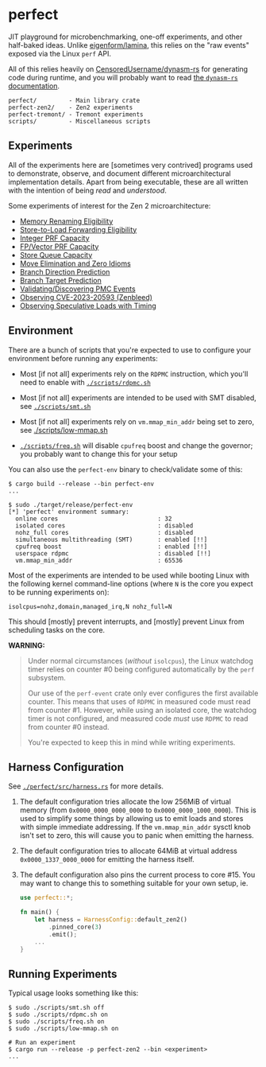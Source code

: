 # perfect

JIT playground for microbenchmarking, one-off experiments, and other half-baked
ideas. Unlike [eigenform/lamina](https://github.com/eigenform/lamina), this 
relies on the "raw events" exposed via the Linux `perf` API.

All of this relies heavily on [CensoredUsername/dynasm-rs](https://github.com/CensoredUsername/dynasm-rs)
for generating code during runtime, and you will probably want to read
[the `dynasm-rs` documentation](https://censoredusername.github.io/dynasm-rs/language/index.html).


```
perfect/         - Main library crate
perfect-zen2/    - Zen2 experiments
perfect-tremont/ - Tremont experiments
scripts/         - Miscellaneous scripts
```

## Experiments

All of the experiments here are [sometimes very contrived] programs used to 
demonstrate, observe, and document different microarchitectural implementation
details. Apart from being executable, these are all written with the intention 
of being *read* and *understood*. 

Some experiments of interest for the Zen 2 microarchitecture:

- [Memory Renaming Eligibility](./perfect-zen2/src/bin/memfile.rs)
- [Store-to-Load Forwarding Eligibility](./perfect-zen2/src/bin/stlf.rs)
- [Integer PRF Capacity](./perfect-zen2/src/bin/int.rs)
- [FP/Vector PRF Capacity](./perfect-zen2/src/bin/fp.rs)
- [Store Queue Capacity](./perfect-zen2/src/bin/stq.rs)
- [Move Elimination and Zero Idioms](./perfect-zen2/src/bin/rename.rs)
- [Branch Direction Prediction](./perfect-zen2/src/bin/bp.rs)
- [Branch Target Prediction](./perfect-zen2/src/bin/btb.rs)
- [Validating/Discovering PMC Events](./perfect-zen2/src/bin/pmc.rs)
- [Observing CVE-2023-20593 (Zenbleed)](./perfect-zen2/src/bin/zenbleed.rs)
- [Observing Speculative Loads with Timing](./perfect-zen2/src/bin/flush-reload.rs)


## Environment

There are a bunch of scripts that you're expected to use to configure your 
environment before running any experiments:

- Most [if not all] experiments rely on the `RDPMC` instruction, which you'll 
  need to enable with [`./scripts/rdpmc.sh`](./scripts/rdpmc.sh)

- Most [if not all] experiments are intended to be used with SMT disabled, see
  [`./scripts/smt.sh`](./scripts/smt.sh)

- Most [if not all]  experiments rely on `vm.mmap_min_addr` being set to zero,
  see [./scripts/low-mmap.sh](./scripts/low-mmap.sh)

- [`./scripts/freq.sh`](./scripts/freq.sh) will disable `cpufreq` boost and 
  change the governor; you probably want to change this for your setup


You can also use the `perfect-env` binary to check/validate some of this: 

```
$ cargo build --release --bin perfect-env
...

$ sudo ./target/release/perfect-env
[*] 'perfect' environment summary:
  online cores                            : 32
  isolated cores                          : disabled
  nohz_full cores                         : disabled
  simultaneous multithreading (SMT)       : enabled [!!]
  cpufreq boost                           : enabled [!!]
  userspace rdpmc                         : disabled [!!]
  vm.mmap_min_addr                        : 65536
```

Most of the experiments are intended to be used while booting Linux with 
the following kernel command-line options (where `N` is the core you 
expect to be running experiments on):

```
isolcpus=nohz,domain,managed_irq,N nohz_full=N
```

This should [mostly] prevent interrupts, and [mostly] prevent Linux from 
scheduling tasks on the core.


**WARNING:**
> Under normal circumstances (*without* `isolcpus`), the Linux watchdog timer
> relies on counter #0 being configured automatically by the `perf` subsystem. 
>
> Our use of the `perf-event` crate only ever configures the first available 
> counter. This means that uses of `RDPMC` in measured code must read from 
> counter #1. However, while using an isolated core, the watchdog timer is not 
> configured, and measured code *must* use `RDPMC` to read from counter #0 
> instead.
>
> You're expected to keep this in mind while writing experiments. 


## Harness Configuration

See [`./perfect/src/harness.rs`](./perfect/src/harness.rs) for more details. 

1. The default configuration tries allocate the low 256MiB of virtual 
   memory (from `0x0000_0000_0000_0000` to `0x0000_0000_1000_0000`). This is 
   used to simplify some things by allowing us to emit loads and stores with 
   simple immediate addressing. If the `vm.mmap_min_addr` sysctl knob isn't 
   set to zero, this will cause you to panic when emitting the harness.

2. The default configuration tries to allocate 64MiB at virtual address 
   `0x0000_1337_0000_0000` for emitting the harness itself.

3. The default configuration also pins the current process to core #15.
   You may want to change this to something suitable for your own setup, ie.
   ```rust
   use perfect::*;
   
   fn main() {
       let harness = HarnessConfig::default_zen2()
           .pinned_core(3)
           .emit();
       ...
   }
   ```


## Running Experiments

Typical usage looks something like this: 

``` 
$ sudo ./scripts/smt.sh off
$ sudo ./scripts/rdpmc.sh on
$ sudo ./scripts/freq.sh on
$ sudo ./scripts/low-mmap.sh on

# Run an experiment
$ cargo run --release -p perfect-zen2 --bin <experiment>
...

```


